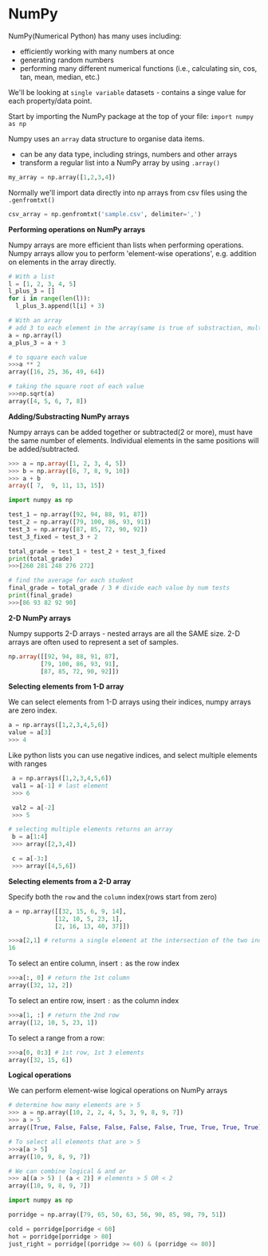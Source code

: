 # NumPy

NumPy(Numerical Python) has many uses including:

- efficiently working with many numbers at once
- generating random numbers
- performing many different numerical functions (i.e., calculating sin, cos, tan, mean, median, etc.)

We'll be looking at `single variable` datasets - contains a singe value for each property/data point.

Start by importing the NumPy package at the top of your file:
`import numpy as np`

Numpy uses an `array` data structure to organise data items.

- can be any data type, including strings, numbers and other arrays
- transform a regular list into a NumPy array by using `.array()`

```py
my_array = np.array([1,2,3,4])
```

Normally we'll import data directly into np arrays from csv files using the `.genfromtxt()`

```py
csv_array = np.genfromtxt('sample.csv', delimiter=',')
```

**Performing operations on NumPy arrays**

Numpy arrays are more efficient than lists when performing operations. Numpy arrays allow you to perform 'element-wise operations', e.g. addition on elements in the array directly.

```py
# With a list
l = [1, 2, 3, 4, 5]
l_plus_3 = []
for i in range(len(l)):
  l_plus_3.append(l[i] + 3)

# With an array
# add 3 to each element in the array(same is true of substraction, multiplication and division)
a = np.array(l)
a_plus_3 = a + 3

# to square each value
>>>a ** 2
array([16, 25, 36, 49, 64])

# taking the square root of each value
>>>np.sqrt(a)
array([4, 5, 6, 7, 8])
```

**Adding/Substracting NumPy arrays**

Numpy arrays can be added together or subtracted(2 or more), must have the same number of elements. Individual elements in the same positions will be added/subtracted.

```sql
>>> a = np.array([1, 2, 3, 4, 5])
>>> b = np.array([6, 7, 8, 9, 10])
>>> a + b
array([ 7,  9, 11, 13, 15])
```

```py
import numpy as np

test_1 = np.array([92, 94, 88, 91, 87])
test_2 = np.array([79, 100, 86, 93, 91])
test_3 = np.array([87, 85, 72, 90, 92])
test_3_fixed = test_3 + 2

total_grade = test_1 + test_2 + test_3_fixed
print(total_grade)
>>>[260 281 248 276 272]

# find the average for each student
final_grade = total_grade / 3 # divide each value by num tests
print(final_grade)
>>>[86 93 82 92 90]
```

**2-D NumPy arrays**

Numpy supports 2-D arrays - nested arrays are all the SAME size. 2-D arrays are often used to represent a set of samples.

```sql
np.array([[92, 94, 88, 91, 87],
         [79, 100, 86, 93, 91],
         [87, 85, 72, 90, 92]])
```

**Selecting elements from 1-D array**

We can select elements from 1-D arrays using their indices, numpy arrays are zero index.

```py
a = np.arrays([1,2,3,4,5,6])
value = a[3]
>>> 4
```

Like python lists you can use negative indices, and select multiple elements with ranges

```py
 a = np.arrays([1,2,3,4,5,6])
 val1 = a[-1] # last element
 >>> 6

 val2 = a[-2]
 >>> 5

# selecting multiple elements returns an array
 b = a[1:4]
 >>> array([2,3,4])

 c = a[-3:]
 >>> array([4,5,6])
```

**Selecting elements from a 2-D array**

Specify both the `row` and the `column` index(rows start from zero)

```py
a = np.array([[32, 15, 6, 9, 14],
             [12, 10, 5, 23, 1],
             [2, 16, 13, 40, 37]])

>>>a[2,1] # returns a single element at the intersection of the two indices
16
```

To select an entire column, insert `:` as the row index

```py
>>>a[:, 0] # return the 1st column
array([32, 12, 2])
```

To select an entire row, insert `:` as the column index

```py
>>>a[1, :] # return the 2nd row
array([12, 10, 5, 23, 1])
```

To select a range from a row:

```py
>>>a[0, 0:3] # 1st row, 1st 3 elements
array([32, 15, 6])
```

**Logical operations**

We can perform element-wise logical operations on NumPy arrays

```py
# determine how many elements are > 5
>>> a = np.array([10, 2, 2, 4, 5, 3, 9, 8, 9, 7])
>>> a > 5
array([True, False, False, False, False, False, True, True, True, True], dtype=bool)

# To select all elements that are > 5
>>>a[a > 5]
array([10, 9, 8, 9, 7])

# We can combine logical & and or
>>> a[(a > 5) | (a < 2)] # elements > 5 OR < 2
array([10, 9, 8, 9, 7])
```

```py
import numpy as np

porridge = np.array([79, 65, 50, 63, 56, 90, 85, 98, 79, 51])

cold = porridge[porridge < 60]
hot = porridge[porridge > 80]
just_right = porridge[(porridge >= 60) & (porridge <= 80)]
```
